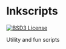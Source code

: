 # Inkscripts

[![BSD3 License](https://img.shields.io/badge/license-BSD3-informational)](https://git.sr.ht/~mustachedsquid/ink-scripts/tree/main/item/LICENSE)

Utility and fun scripts
